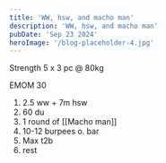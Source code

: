 ```yaml
---
title: 'WW, hsw, and macho man'
description: 'WW, hsw, and macho man'
pubDate: 'Sep 23 2024'
heroImage: '/blog-placeholder-4.jpg'
---
```

Strength 
5 x 3 pc @ 80kg

EMOM 30
1) 2.5 ww + 7m hsw
2) 60 du
3) 1 round of [[Macho man]] 
4) 10-12 burpees o. bar
5) Max t2b
6) rest
